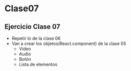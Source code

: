 # Clase07

## Ejercicio Clase 07

* Repetir lo de la clase 06
* Van a crear los objetos(React.component) de la clase 05
    - Video
    - Audio
    - Botón
    - Lista de elementos 